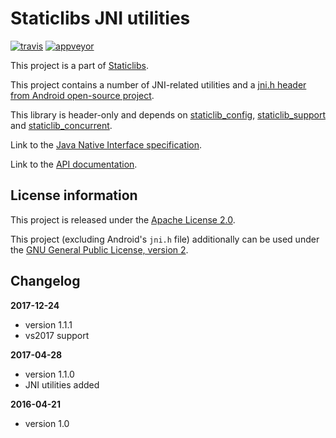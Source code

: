 Staticlibs JNI utilities
========================

[![travis](https://travis-ci.org/staticlibs/staticlib_jni.svg?branch=master)](https://travis-ci.org/staticlibs/staticlib_jni)
[![appveyor](https://ci.appveyor.com/api/projects/status/github/staticlibs/staticlib_jni?svg=true)](https://ci.appveyor.com/project/staticlibs/staticlib-jni)

This project is a part of [Staticlibs](http://staticlibs.net/).

This project contains a number of JNI-related utilities and a [jni.h header from Android open-source project](https://android.googlesource.com/platform/libnativehelper/+/97b655635ba6182013989f2d0b956fe8ff0b921d/include/nativehelper/jni.h).

This library is header-only and depends on [staticlib_config](https://github.com/staticlibs/staticlib_config), 
[staticlib_support](https://github.com/staticlibs/staticlib_support) and [staticlib_concurrent](https://github.com/staticlibs/staticlib_concurrent).

Link to the [Java Native Interface specification](http://docs.oracle.com/javase/7/docs/technotes/guides/jni/spec/jniTOC.html).

Link to the [API documentation](http://staticlibs.github.io/staticlib_jni/docs/html/namespacestaticlib_1_1jni.html).

License information
-------------------

This project is released under the [Apache License 2.0](http://www.apache.org/licenses/LICENSE-2.0).

This project (excluding Android's `jni.h` file) additionally can be used under 
the [GNU General Public License, version 2](https://www.gnu.org/licenses/old-licenses/gpl-2.0.en.html).

Changelog
---------

**2017-12-24**

 * version 1.1.1
 * vs2017 support

**2017-04-28**

 * version 1.1.0
 * JNI utilities added

**2016-04-21**

 * version 1.0
